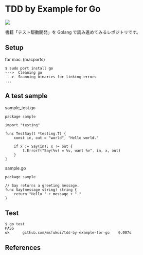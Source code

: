 # TDD by Example for Go

![](https://github.com/msfukui/tdd-by-example-for-go/workflows/Go%20Test/badge.svg)

書籍「テスト駆動開発」を Golang で読み進めてみるレポジトリです。

## Setup

for mac. (macports)

```
$ sudo port install go
--->  Cleaning go
--->  Scanning binaries for linking errors
...
```

## A test sample

sample_test.go
```
package sample

import "testing"

func TestSay(t *testing.T) {
	const in, out = "world", "Hello world."

	if x := Say(in); x != out {
		t.Errorf("Say(%v) = %v, want %v", in, x, out)
	}
}
```

sample.go
```
package sample

// Say returns a greeting message.
func Say(message string) string {
	return "Hello " + message + "."
}
```

## Test

```
$ go test
PASS
ok  	github.com/msfukui/tdd-by-example-for-go	0.007s
```

## References
